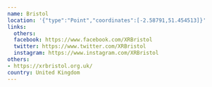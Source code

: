 ```yaml
---
name: Bristol
location: '{"type":"Point","coordinates":[-2.58791,51.454513]}'
links:
  others: 
  facebook: https://www.facebook.com/XRBristol
  twitter: https://www.twitter.com/XRBristol
  instagram: https://www.instagram.com/XRBristol
others:
- https://xrbristol.org.uk/
country: United Kingdom
---
```

